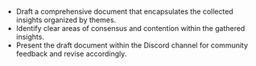 - Draft a comprehensive document that encapsulates the collected insights organized by themes.
- Identify clear areas of consensus and contention within the gathered insights.
- Present the draft document within the Discord channel for community feedback and revise accordingly.
